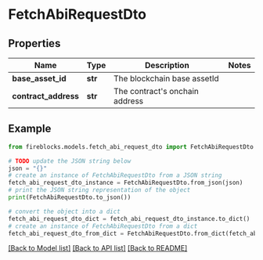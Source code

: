 # FetchAbiRequestDto


## Properties

Name | Type | Description | Notes
------------ | ------------- | ------------- | -------------
**base_asset_id** | **str** | The blockchain base assetId | 
**contract_address** | **str** | The contract&#39;s onchain address | 

## Example

```python
from fireblocks.models.fetch_abi_request_dto import FetchAbiRequestDto

# TODO update the JSON string below
json = "{}"
# create an instance of FetchAbiRequestDto from a JSON string
fetch_abi_request_dto_instance = FetchAbiRequestDto.from_json(json)
# print the JSON string representation of the object
print(FetchAbiRequestDto.to_json())

# convert the object into a dict
fetch_abi_request_dto_dict = fetch_abi_request_dto_instance.to_dict()
# create an instance of FetchAbiRequestDto from a dict
fetch_abi_request_dto_from_dict = FetchAbiRequestDto.from_dict(fetch_abi_request_dto_dict)
```
[[Back to Model list]](../README.md#documentation-for-models) [[Back to API list]](../README.md#documentation-for-api-endpoints) [[Back to README]](../README.md)


